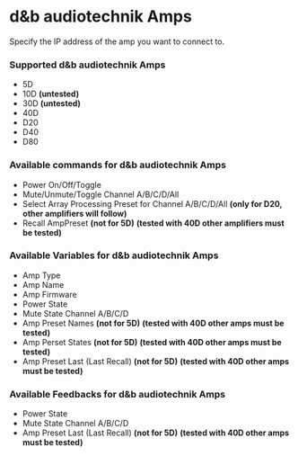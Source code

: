# d&b audiotechnik Amps

Specify the IP address of the amp you want to connect to.

### Supported d&b audiotechnik Amps

- 5D
- 10D **(untested)**
- 30D **(untested)**
- 40D
- D20
- D40
- D80

### Available commands for d&b audiotechnik Amps

- Power On/Off/Toggle
- Mute/Unmute/Toggle Channel A/B/C/D/All
- Select Array Processing Preset for Channel A/B/C/D/All **(only for D20, other amplifiers will follow)**
- Recall AmpPreset **(not for 5D)** **(tested with 40D other amplifiers must be tested)**

### Available Variables for d&b audiotechnik Amps

- Amp Type
- Amp Name
- Amp Firmware
- Power State
- Mute State Channel A/B/C/D
- Amp Preset Names **(not for 5D)** **(tested with 40D other amps must be tested)**
- Amp Perset States **(not for 5D)** **(tested with 40D other amps must be tested)**
- Amp Preset Last (Last Recall) **(not for 5D)** **(tested with 40D other amps must be tested)**


### Available Feedbacks for d&b audiotechnik Amps

- Power State
- Mute State Channel A/B/C/D
- Amp Preset Last (Last Recall) **(not for 5D)** **(tested with 40D other amps must be tested)**

